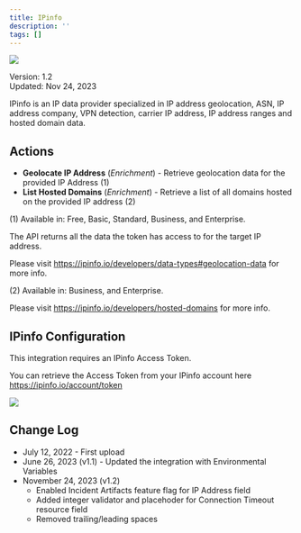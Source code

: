 ```yaml
---
title: IPinfo
description: ''
tags: []
---
```


![](/img/platform-services/automation-service/app-central/logos/ipinfo.png)

Version: 1.2  
Updated: Nov 24, 2023

IPinfo is an IP data provider specialized in IP address geolocation, ASN, IP address company, VPN detection, carrier IP address, IP address ranges and hosted domain data.

## Actions

* **Geolocate IP Address** (*Enrichment*) - Retrieve geolocation data for the provided IP Address (1)
* **List Hosted Domains** (*Enrichment*) - Retrieve a list of all domains hosted on the provided IP address (2)

(1) Available in: Free, Basic, Standard, Business, and Enterprise. 

The API returns all the data the token has access to for the target IP address.

Please visit <https://ipinfo.io/developers/data-types#geolocation-data> for more info.

(2) Available in: Business, and Enterprise. 

Please visit <https://ipinfo.io/developers/hosted-domains> for more info.

## IPinfo Configuration

This integration requires an IPinfo Access Token.

You can retrieve the Access Token from your IPinfo account here <https://ipinfo.io/account/token> 

![](/img/platform-services/automation-service/app-central/integrations/ipinfo/ipinfo-1.png)

## Change Log

* July 12, 2022 - First upload
* June 26, 2023 (v1.1) - Updated the integration with Environmental Variables
* November 24, 2023 (v1.2)
	+ Enabled Incident Artifacts feature flag for IP Address field
	+ Added integer validator and placehoder for Connection Timeout resource field
	+ Removed trailing/leading spaces
